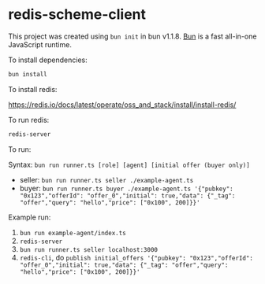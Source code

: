 # redis-scheme-client

This project was created using `bun init` in bun v1.1.8. [Bun](https://bun.sh) is a fast all-in-one JavaScript runtime.

To install dependencies:

```bash
bun install
```

To install redis:

https://redis.io/docs/latest/operate/oss_and_stack/install/install-redis/

To run redis:

```bash
redis-server
```

To run:

Syntax: `bun run runner.ts [role] [agent] [initial offer (buyer only)]`

- seller: `bun run runner.ts seller ./example-agent.ts`
- buyer: `bun run runner.ts buyer ./example-agent.ts '{"pubkey": "0x123","offerId": "offer_0","initial": true,"data": {"_tag": "offer","query": "hello","price": ["0x100", 200]}}'`

Example run:
1. `bun run example-agent/index.ts`
2. `redis-server`
3. `bun run runner.ts seller localhost:3000`
4. `redis-cli`, do `publish initial_offers '{"pubkey": "0x123","offerId": "offer_0","initial": true,"data": {"_tag": "offer","query": "hello","price": ["0x100", 200]}}'`
